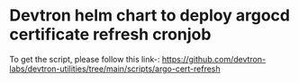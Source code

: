 # Devtron helm chart to deploy argocd certificate refresh cronjob

To get the script, please follow this link-:  https://github.com/devtron-labs/devtron-utilities/tree/main/scripts/argo-cert-refresh
